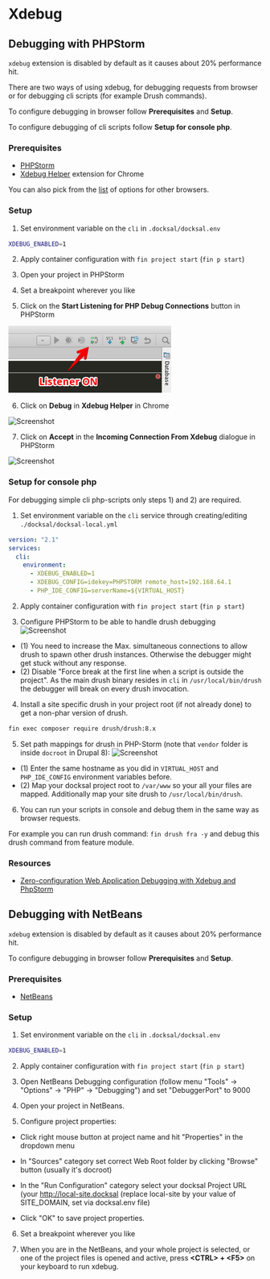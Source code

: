 # Xdebug

## Debugging with PHPStorm

`xdebug` extension is disabled by default as it causes about 20% performance hit.

There are two ways of using xdebug, for debugging requests from browser or for debugging cli scripts (for example Drush commands).

To configure debugging in browser follow **Prerequisites** and **Setup**.

To configure debugging of cli scripts follow **Setup for console php**.

### Prerequisites

- [PHPStorm](https://www.jetbrains.com/phpstorm/)
- [Xdebug Helper](https://chrome.google.com/extensions/detail/eadndfjplgieldjbigjakmdgkmoaaaoc) extension for Chrome

You can also pick from the [list](https://confluence.jetbrains.com/display/PhpStorm/Browser+Debugging+Extensions) of options for other browsers.

### Setup

1) Set environment variable on the `cli` in `.docksal/docksal.env`

```bash
XDEBUG_ENABLED=1
```

2) Apply container configuration with `fin project start` (`fin p start`)

3) Open your project in PHPStorm  

4) Set a breakpoint wherever you like  

5) Click on the **Start Listening for PHP Debug Connections** button in PHPStorm

![Screenshot](../_img/xdebug-toggle-listener.png)

6) Click on **Debug** in **Xdebug Helper** in Chrome

![Screenshot](../_img/xdebug-toggle-debugger.png)

7) Click on **Accept** in the **Incoming Connection From Xdebug** dialogue in PHPStorm

![Screenshot](../_img/xdebug-mapping.png)


### Setup for console php

For debugging simple cli php-scripts only steps 1) and 2) are required.

1) Set environment variable on the `cli` service through creating/editing `./docksal/docksal-local.yml`

```yaml
version: "2.1"
services:
  cli:
    environment:
      - XDEBUG_ENABLED=1
      - XDEBUG_CONFIG=idekey=PHPSTORM remote_host=192.168.64.1
      - PHP_IDE_CONFIG=serverName=${VIRTUAL_HOST}
```

2) Apply container configuration with `fin project start` (`fin p start`)

3) Configure PHPStorm to be able to handle drush debugging
![Screenshot](../_img/xdebug-phpstorm-drush.png)

- (1) You need to increase the Max. simultaneous connections to allow drush to spawn other drush instances. Otherwise the debugger might get stuck without any response.
- (2) Disable "Force break at the first line when a script is outside the project". As the main drush binary resides in `cli` in `/usr/local/bin/drush` the debugger will break on every drush invocation.

4) Install a site specific drush in your project root (if not already done) to get a non-phar version of drush.

```bash
fin exec composer require drush/drush:8.x
```

5) Set path mappings for drush in PHP-Storm (note that `vendor` folder is inside `docroot` in Drupal 8):
![Screenshot](../_img/xdebug-phpstorm-drush-mapping.png)

- (1) Enter the same hostname as you did in `VIRTUAL_HOST` and `PHP_IDE_CONFIG` environment variables before.
- (2) Map your docksal project root to `/var/www` so your all your files are mapped. Additionally map your site drush to `/usr/local/bin/drush`.

6) You can run your scripts in console and debug them in the same way as browser requests.

For example you can run drush command: `fin drush fra -y` and debug this drush command from feature module.

### Resources

- [Zero-configuration Web Application Debugging with Xdebug and PhpStorm](https://confluence.jetbrains.com/display/PhpStorm/Zero-configuration+Web+Application+Debugging+with+Xdebug+and+PhpStorm)


## Debugging with NetBeans

`xdebug` extension is disabled by default as it causes about 20% performance hit.

To configure debugging in browser follow **Prerequisites** and **Setup**.

### Prerequisites

- [NetBeans](https://netbeans.org/downloads/)

### Setup

1) Set environment variable on the `cli` in `.docksal/docksal.env`

```bash
XDEBUG_ENABLED=1
```

2) Apply container configuration with `fin project start` (`fin p start`)

3) Open NetBeans Debugging configuration (follow menu "Tools" -> "Options" -> "PHP" -> "Debugging") and set "DebuggerPort" to 9000

4) Open your project in NetBeans.

5) Configure project properties:

* Click right mouse button at project name and hit "Properties" in the dropdown menu

* In "Sources" category set correct Web Root folder by clicking "Browse" button (usually it's docroot)

* In the "Run Configuration" category select your docksal Project URL (your http://local-site.docksal (replace local-site by your value of SITE_DOMAIN, set via docksal.env file)

* Click "OK" to save project properties.

6) Set a breakpoint wherever you like  

7) When you are in the NetBeans, and your whole project is selected, or one of the project files is opened and active, press **\<CTRL\> + \<F5\>** on your keyboard to run xdebug.
